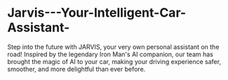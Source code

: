 # Jarvis---Your-Intelligent-Car-Assistant-
Step into the future with JARVIS, your very own personal assistant on the road! Inspired by the legendary Iron Man's AI companion, our team has brought the magic of AI to your car, making your driving experience safer, smoother, and more delightful than ever before.
